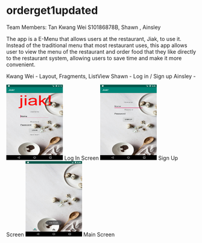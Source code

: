 # orderget1updated

Team Members: Tan Kwang Wei S10186878B, Shawn , Ainsley

The app is a E-Menu that allows users at the restaurant, Jiak, to use it. Instead of the traditional menu that most restaurant uses, this app allows user to view the menu of the restaurant and order food that they like directly to the restaurant system, allowing users to save time and make it more convenient.

Kwang Wei - Layout, Fragments, ListView
Shawn - Log in / Sign up
Ainsley - 

<img src="Screenshots/Screenshot_1564024696.png" width="150" height="200">
Log In Screen

<img src="Screenshots/Screenshot_1564302962.png" width="150" height="200">
Sign Up Screen

<img src="Screenshots/Screenshot_1564302982.png" width="150" height="200">
Main Screen
